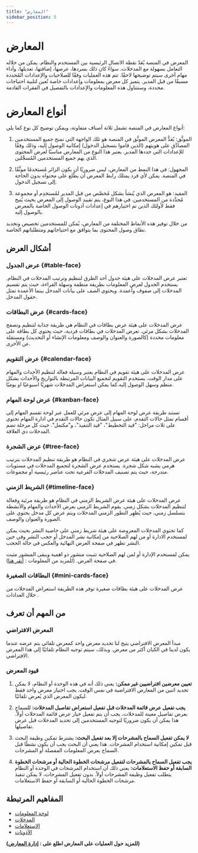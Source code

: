 ```yaml
---
title: "المعارض"
sidebar_position: 5
---
```


# المعارض
المعرض في المنصة يُعَدّ نقطة الاتصال الرئيسية بين المستخدم والنظام. يمكن من خلاله التعامل بسهولة مع المدخلات، سواءً كان ذلك بسردها، عرضها، إضافتها، تعديلها، وأداء مهام أخرى سيتم توضيحها لاحقًا. تتم هذه العمليات وفقًا للصلاحيات والإعدادات المُحددة مسبقًا من قبل المدير. يتميز كل معرض بمعلومات وإعدادات خاصة تُعين لتلبية احتياجات محددة، وسنتناول هذه المعلومات والإعدادات بالتفصيل في الفقرات القادمة.


# أنواع المعارض
أنواع المعارض في المنصة تشمل ثلاثة أصناف متفاوتة، ويمكن توضيح كل نوع كما يلي:

1. الموثَّق: يُعَدُّ المعرض الموثَّق في المنصة هو تلك الواجهة التي تمنح جميع المستخدمين المصادَّق على هويتهم (الذين قاموا بتسجيل الدخول) إمكانية الوصول إليه، وذلك وفقًا للإعدادات التي حددها المدير. يعتبر هذا النوع من المعارض مناسبًا لعرض المحتوى الذي يهم جميع المستخدمين المُسجَّلين.

2. المجهول: في هذا النمط من المعارض، ليس ضروريًا أن يكون الزائر مُستخدمًا موثَّقًا في المنصة. يمكن لأي فرد يمتلك رابط المعرض أن يطّلع على محتواه بدون الحاجة إلى تسجيل الدخول.

3. المقيد: هو المعرض الذي يُنشأ بشكل مُخصَّص من قبل المدير لمُستخدِم أو مجموعة مُحدَّدة من المستخدمين. في هذا النوع، يتم تقييد الوصول إلى المعرض بحيث يُتيح فقط لأولئك الذين تم اختيارهم في إعدادات أذونات الوصول الخاصة بالمعرض بالوصول إليه.

من خلال توفير هذه الأنماط المختلفة من المعارض، يُمكن للمستخدمين تخصيص وتحديد نطاق وصول المحتوى بما يتوافق مع احتياجاتهم ومتطلباتهم الخاصة.


## أشكال العرض 
### عرض الجدول {#table-face}
تعتبر عرض المدخلات على هيئة جدول أحد الطرق لتنظيم وترتيب المدخلات في النظام. يستخدم الجدول لعرض المعلومات بطريقة منظمة وسهلة القراءة، حيث يتم تقسيم المدخلات إلى صفوف وأعمدة. ويحتوي الصف على بيانات المدخل بينما الأعمدة تمثل حقول المدخل.

### عرض البطاقات	{#cards-face}
عرض المدخلات على هيئة عرض بطاقات في النظام هي طريقة جذابة لتنظيم وتصفح المدخلات بشكل مرئي. تعرض المدخلات في بطاقات فردية، حيث يحتوي كل بطاقة على معلومات محددة (كالصورة والعنوان والوصف ومعلومات الإنشاء أو التحديث) ومستقلة عن الأخرى.

### عرض التقويم {#calendar-face}
عرض المدخلات على هيئة تقويم في النظام يعتبر وسيلة فعالة لتنظيم الأحداث والمهام على مدار الوقت. يستخدم التقويم لتجميع البيانات المرتبطة بالتواريخ والأحداث بشكل منظم وسهل الوصول إليه.كما يمكن استعراض المدخلات شهريًا اسبوعيًا او يوميًا.

### عرض لوحة المهام {#kanban-face}
تستند طريقة عرض لوحة المهام إلى عرض مرئي للعمل عبر لوحة تقسم المهام إلى أقسام تمثل حالات التقدم، على سبيل المثال تكون حالات التقدم في ادارة المهام تحتوي على ثلاث مراحل: "قيد التخطيط"، "قيد التنفيذ"، و"مكتمل". حيث كل مرحلة تضم المدخلات دي العلاقة.

### عرض الشجرة {#tree-face}
عرض المدخلات على هيئة عرض شجري في النظام هو طريقة تنظيم المدخلات بترتيب هرمي يشبه شكل شجرة. يستخدم عرض الشجرة لتجميع المدخلات في مستويات متدرجة، حيث يتم تصنيف المدخلات الفرعية تحت عناصر رئيسية أو مجموعات.

### الشريط الزمني {#timeline-face}
عرض المدخلات على هيئة عرض الشريط الزمني في النظام هو طريقة مرئية وفعالة لتنظيم المدخلات بشكل زمني. يقوم الشريط الزمني بعرض الأحداث والمهام والأنشطة بتسلسل زمني، حيث يُظهِر التطور الزمني المدخلات ويتم عرض كل مدخل يحتوي على الصورة والعنوان والوصف.

كما تحتوي المدخلات المعروضة على هيئة شريط زمني على خاصية النشر بحيث يمكن لمستخدم الادارة أو من لهم الصلاحية من إمكانية نشر المدخل أو حجب النشر وفي حين النشر تظهر في صفحة العرض النهائية والعكس في حالة الحجب.

يمكن لمستخدم الإدارة أو لمن لهم الصلاحية تثبيت منشور ذو اهمية ويبقى المنشور مثبت في صفحة العرض. (للمزيد من المعلومات  : [أنقر هنا](./timeline.md)).

### البطاقات الصغيرة	{#mini-cards-face}
عرض المدخلات على هيئة بطاقات صغيرة توفر هذه الطريقة استعراض المدخلات من خلال العدادات .


## من المهم أن تعرف 
### المعرض الافتراضي

مبدأ المعرض الافتراضي يتيح لنا تحديد معرض واحد كمعرض تلقائي يتم عرضه عندما يكون لدينا في الكيان أكثر من معرض. وبذلك، سيتم توجيه النظام تلقائيًا إلى هذا المعرض الافتراضي.

### قيود المعرض


1. **تعيين معرضين افتراضيين غير ممكن:**
   يعني ذلك أنه في هذه الوحدة أو النظام، لا يمكن تحديد اثنين من المعارض الافتراضية في نفس الوقت. يجب اختيار معرض واحد فقط ليكون المعرض الذي يُعرض تلقائيًا.

2. **يجب تفعيل عرض قائمة المدخلات قبل تفعيل استعراض تفاصيل المدخلات:**
   للسماح بعرض تفاصيل معينة للمدخلات، يجب أن يتم تفعيل خيار عرض قائمة المدخلات أولاً. هذا يمكن أن يكون ضروريًا لتوجيه المستخدمين إلى تحديد المدخلات قبل عرض تفاصيلها.

3. **لا يمكن تفعيل السماح بالمشرحات إلا بعد تفعيل البحث:**
   يشترط تمكين وظيفة البحث قبل تمكين إمكانية استخدام المشرحات. هذا يعني أن البحث يجب أن يكون نشطًا قبل السماح بعرض المعلومات المفصلة أو المشرحات.

4. **يجب تفعيل السماح بالمشرحات لتفعيل مرشحات الخطوة الحالية أو مرشحات الخطوة السابقة أو حفظ الاستعلامات:**
   يعني ذلك أن استخدام المرشحات في الوحدة أو النظام يتطلب تفعيل وظيفة المشرحات أولاً. بدون تفعيل المشرحات، لا يمكن تنفيذ مرشحات الخطوة الحالية أو السابقة أو حفظ الاستعلامات.



## المفاهيم المرتبطة 
- [لوحة المعلومات](./dashboards.md)
- [المدخلات](./entries.md)
- [الاستعلامات](./queries.md)
- [الأذونات](./permissions.md)



**(للمزيد حول العمليات على المعارض اطلع على : [إدارة المعارض](../../data-management/views.md))**
